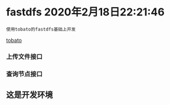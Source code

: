 # fastdfs 2020年2月18日22:21:46
```
使用tobato的fastdfs基础上开发
```
[tobato](https://github.com/tobato/FastDFS_Client/wiki)
### 上传文件接口
### 查询节点接口
## 这是开发环境
